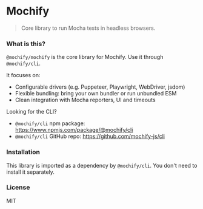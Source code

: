 # Mochify

> Core library to run Mocha tests in headless browsers.

### What is this?

`@mochify/mochify` is the core library for Mochify. Use it through `@mochify/cli`.

It focuses on:

- Configurable drivers (e.g. Puppeteer, Playwright, WebDriver, jsdom)
- Flexible bundling: bring your own bundler or run unbundled ESM
- Clean integration with Mocha reporters, UI and timeouts

Looking for the CLI?

- `@mochify/cli` npm package: https://www.npmjs.com/package/@mochify/cli
- `@mochify/cli` GitHub repo: https://github.com/mochify-js/cli

### Installation

This library is imported as a dependency by `@mochify/cli`. You don't need to install it separately.

### License

MIT

